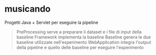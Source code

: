 # musicando

Progetti Java + Servlet per eseguire la pipeline

> PreProcessing serve a preparare il dataset e i file di input della baseline
> Framework implementa la baseline
> Baseline genera le due baseline utilizzate nell'esperimento
> WebApplication integra l'output della pipeline  e quello delle baseline per eseguire l'esperimento
